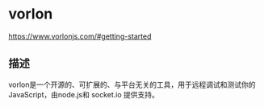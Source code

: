 # vorlon

<https://www.vorlonjs.com/#getting-started>

## 描述

vorlon是一个开源的、可扩展的、与平台无关的工具，用于远程调试和测试你的JavaScript，由node.js和 socket.io 提供支持。
